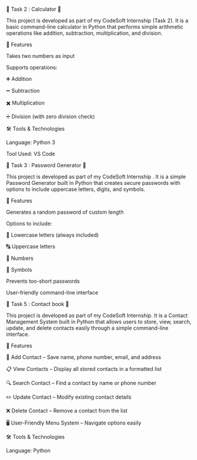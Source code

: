 🧩 Task 2 : Calculator 🎯

This project is developed as part of my CodeSoft Internship (Task 2).
It is a basic command-line calculator in Python that performs simple arithmetic operations like addition, subtraction, multiplication, and division.

🚀 Features

Takes two numbers as input

Supports operations:

➕ Addition

➖ Subtraction

✖️ Multiplication

➗ Division (with zero division check)


🛠️ Tools & Technologies

Language: Python 3

Tool Used: VS Code 


🧩 Task 3 : Password Generator 🎯

This project is developed as part of my CodeSoft Internship .
It is a simple Password Generator built in Python that creates secure passwords with options to include uppercase letters, digits, and symbols.

🚀 Features

Generates a random password of custom length

Options to include:

🔡 Lowercase letters (always included)

🔠 Uppercase letters

🔢 Numbers

🔣 Symbols

Prevents too-short passwords

User-friendly command-line interface



🧩 Task 5 : Contact book 🎯

This project is developed as part of my CodeSoft Internship.
It is a Contact Management System built in Python that allows users to store, view, search, update, and delete contacts easily through a simple command-line interface.

🚀 Features

📌 Add Contact – Save name, phone number, email, and address

📋 View Contacts – Display all stored contacts in a formatted list

🔍 Search Contact – Find a contact by name or phone number

✏️ Update Contact – Modify existing contact details

❌ Delete Contact – Remove a contact from the list

🖥️ User-Friendly Menu System – Navigate options easily

🛠️ Tools & Technologies

Language: Python





